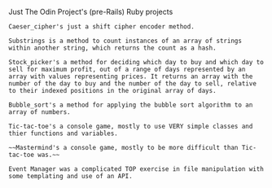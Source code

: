 Just The Odin Project's (pre-Rails) Ruby projects

    Caeser_cipher's just a shift cipher encoder method.

    Substrings is a method to count instances of an array of strings within another string, which returns the count as a hash.

    Stock_picker's a method for deciding which day to buy and which day to sell for maximum profit, out of a range of days represented by an array with values representing prices. It returns an array with the number of the day to buy and the number of the day to sell, relative to their indexed positions in the original array of days.

    Bubble_sort's a method for applying the bubble sort algorithm to an array of numbers.

    Tic-tac-toe's a console game, mostly to use VERY simple classes and thier functions and variables.

    ~~Mastermind's a console game, mostly to be more difficult than Tic-tac-toe was.~~

    Event Manager was a complicated TOP exercise in file manipulation with some templating and use of an API.